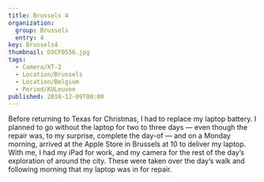 ```yaml
---
title: Brussels 4
organization: 
  group: Brussels
  entry: 4
key: Brussels4
thumbnail: DSCF0556.jpg
tags:
  - Camera/XT-2
  - Location/Brussels
  - Location/Belgium
  - Period/KULeuven
published: 2018-12-09T00:00
---
```

Before returning to Texas for Christmas, I had to replace my laptop battery. I planned to go without the laptop for two to three days — even though the repair was, to my surprise, complete the day-of — and on a Monday morning, arrived at the Apple Store in Brussels at 10 to deliver my laptop. With me, I had my iPad for work, and my camera for the rest of the day’s exploration of around the city. These were taken over the day’s walk and following morning that my laptop was in for repair.
